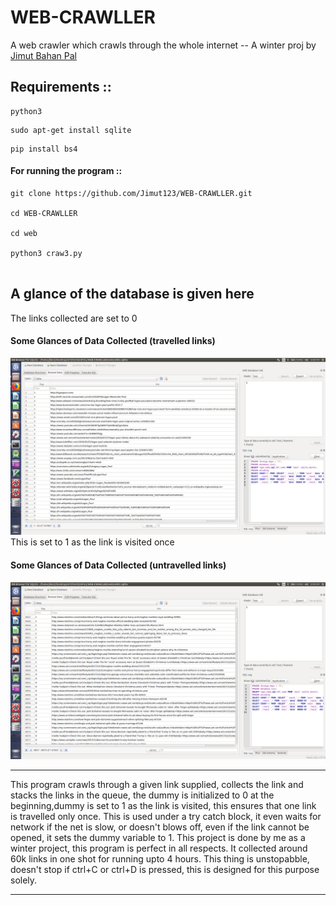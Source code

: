 # WEB-CRAWLLER
A web crawler which crawls through the whole internet 
   -- A winter proj by [Jimut Bahan Pal](https://www.linkedin.com/in/jimut-bahan-pal-156862123/)
## Requirements ::
```
python3
```
```
sudo apt-get install sqlite
```
```
pip install bs4
```
#### For running the program ::
```
git clone https://github.com/Jimut123/WEB-CRAWLLER.git

cd WEB-CRAWLLER

cd web

python3 craw3.py
 
```

## A glance of the database is given here
The links collected are set to 0
#### Some Glances of Data Collected (travelled links)
![First](First.png)
This is set to 1 as the link is visited once
#### Some Glances of Data Collected (untravelled links)
![Second!](Sec.png)



****
This program crawls through a given link supplied, collects the link and stacks the links in the queue,
the dummy is initialized to 0 at the beginning,dummy is set to 1 as the link is visited, this ensures that
one link is travelled only once. This is used under a try catch block, it even waits for network if the net is slow,
or doesn't blows off, even if the link cannot be opened, it sets the dummy variable to 1. This project is done by me
as a winter project, this program is perfect in all respects. It collected around 60k links in one shot for running 
upto 4 hours. This thing is unstopabble, doesn't stop if ctrl+C or ctrl+D is pressed, this is designed for this purpose 
solely. 
****
